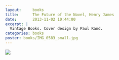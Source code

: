 ```yaml
---
layout:     books
title:      The Future of the Novel, Henry James
date:       2013-11-02 10:44:00
excerpt: |
  Vintage Books. Cover design by Paul Rand.
categories: books
poster: books/IMG_0583_small.jpg
---
```


<div class="grid_12">
  <img src="{% asset_path books/IMG_0583.jpg %}" />
</div>


